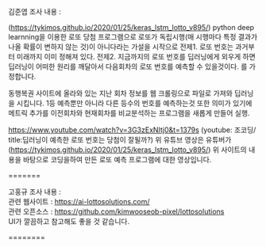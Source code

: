김준엽 조사 내용 :

(https://tykimos.github.io/2020/01/25/keras_lstm_lotto_v895/)
python deep learnning을 이용한 로또 당첨 프로그램으로
로또가 독립시행(매 시행마다 특정 결과가 나올 확률이 변하지 않는 것)이 아니다라는 가설을 시작으로
전제1. 로또 번호는 과거부터 미래까지 이미 정해져 있다.
전제2. 지금까지의 로또 번호를 딥러닝에게 외우게 하면 딥러닝이 어떠한 원리를 깨달아서 다음회차의  로또 번호를 예측할 수 있을것이다.
를 가정합니다.

동행복권 사이트에 올라와 있는 지난 회차 정보를 웹 크롤링으로 파일로 가져와 딥러닝을 시킵니다.
1등 예측뿐만 아니라 다른 등수의 번호를 예측하는것 또한 의미가 있기에 메트릭 추가를 이전회차와 현재회차를 비교분석하는 프로그램을 새롭게 만들어 실행.

https://www.youtube.com/watch?v=3G3zExNItj0&t=1379s
(youtube: 조코딩/ title:딥러닝이 예측한 로또 번호는 당첨이 잘될까?)
위 유튜브 영상은 유튜버가 (https://tykimos.github.io/2020/01/25/keras_lstm_lotto_v895/) 위 사이트의 내용을 바탕으로 코딩을하여 만든 로또 예측 프로그램에 대한 영상입니다.
 
=======

고홍규 조사 내용 : <br>
관련 웹사이트 : https://ai-lottosolutions.com/ <br>
관련 오픈소스 : https://github.com/kimwooseob-pixel/lottosolutions <br>
UI가 깔끔하고 참고해도 좋을 것 같습니다. <br>

========
